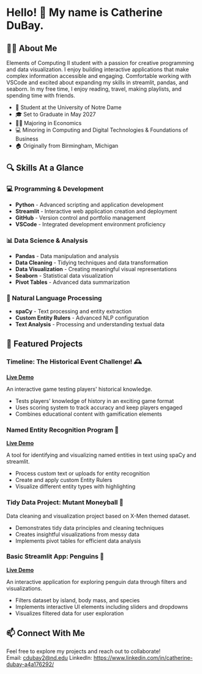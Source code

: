 # Hello! 👋 My name is **Catherine DuBay**.


## 🧑‍💻 About Me
Elements of Computing II student with a passion for creative programming and data visualization. I enjoy building interactive applications that make complex information accessible and engaging. Comfortable working with VSCode and excited about expanding my skills in streamlit, pandas, and seaborn. In my free time, I enjoy reading, travel, making playlists, and spending time with friends.

- 🏫 Student at the University of Notre Dame
- 🎓 Set to Graduate in May 2027
- 👩‍🏫 Majoring in Economics
- 💻 Minoring in Computing and Digital Technologies & Foundations of Business
- 🏠 Originally from Birmingham, Michigan

## 🔍 Skills At a Glance

### 💻 Programming & Development
- **Python** - Advanced scripting and application development
- **Streamlit** - Interactive web application creation and deployment
- **GitHub** - Version control and portfolio management
- **VSCode** - Integrated development environment proficiency

### 📊 Data Science & Analysis
- **Pandas** - Data manipulation and analysis
- **Data Cleaning** - Tidying techniques and data transformation
- **Data Visualization** - Creating meaningful visual representations
- **Seaborn** - Statistical data visualization
- **Pivot Tables** - Advanced data summarization

### 🧠 Natural Language Processing
- **spaCy** - Text processing and entity extraction
- **Custom Entity Rulers** - Advanced NLP configuration
- **Text Analysis** - Processing and understanding textual data

## 🚀 Featured Projects

### Timeline: The Historical Event Challenge! 🕰️
**[Live Demo](https://timeline-final.streamlit.app)**

An interactive game testing players' historical knowledge.
- Tests players' knowledge of history in an exciting game format
- Uses scoring system to track accuracy and keep players engaged
- Combines educational content with gamification elements

### Named Entity Recognition Program 📱
**[Live Demo](https://ner-main.streamlit.app)**

A tool for identifying and visualizing named entities in text using spaCy and streamlit.
- Process custom text or uploads for entity recognition
- Create and apply custom Entity Rulers
- Visualize different entity types with highlighting

### Tidy Data Project: Mutant Moneyball 💸

Data cleaning and visualization project based on X-Men themed dataset.
- Demonstrates tidy data principles and cleaning techniques
- Creates insightful visualizations from messy data
- Implements pivot tables for efficient data analysis

### Basic Streamlit App: Penguins 🐧
**[Live Demo](https://penguins-basic.streamlit.app)**

An interactive application for exploring penguin data through filters and visualizations.
- Filters dataset by island, body mass, and species
- Implements interactive UI elements including sliders and dropdowns
- Visualizes filtered data for user exploration

## 📫 Connect With Me
Feel free to explore my projects and reach out to collaborate!  
  Email: cdubay2@nd.edu
  LinkedIn: https://www.linkedin.com/in/catherine-dubay-a4a176292/
